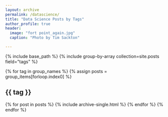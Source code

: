 ```yaml
---
layout: archive
permalink: /datascience/
title: "Data Science Posts by Tags"
author_profile: true
header:
  image: "fort point_again.jpg"
  caption: "Photo by Tim Sackton"

---
```


{% include base_path %}
{% include group-by-array collection=site.posts field="tags" %}

{% for tag in group_names %}
  {% assign posts = group_items[forloop.index0] %}
  <h2 id="{{ tag | slugify }}" class="archive__subtitle">{{ tag }}</h2>
  {% for post in posts %}
    {% include archive-single.html %}
  {% endfor %}
{% endfor %}
